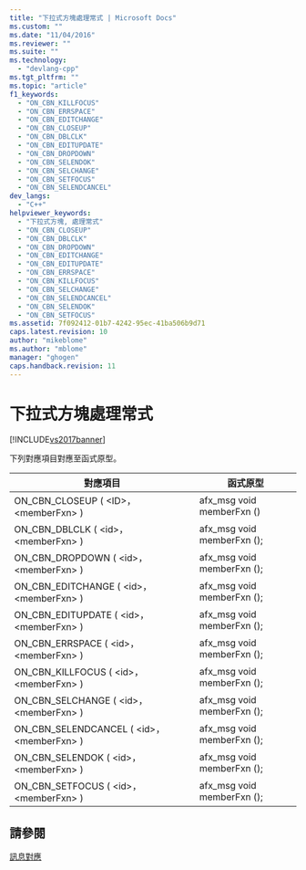 ```yaml
---
title: "下拉式方塊處理常式 | Microsoft Docs"
ms.custom: ""
ms.date: "11/04/2016"
ms.reviewer: ""
ms.suite: ""
ms.technology: 
  - "devlang-cpp"
ms.tgt_pltfrm: ""
ms.topic: "article"
f1_keywords: 
  - "ON_CBN_KILLFOCUS"
  - "ON_CBN_ERRSPACE"
  - "ON_CBN_EDITCHANGE"
  - "ON_CBN_CLOSEUP"
  - "ON_CBN_DBLCLK"
  - "ON_CBN_EDITUPDATE"
  - "ON_CBN_DROPDOWN"
  - "ON_CBN_SELENDOK"
  - "ON_CBN_SELCHANGE"
  - "ON_CBN_SETFOCUS"
  - "ON_CBN_SELENDCANCEL"
dev_langs: 
  - "C++"
helpviewer_keywords: 
  - "下拉式方塊, 處理常式"
  - "ON_CBN_CLOSEUP"
  - "ON_CBN_DBLCLK"
  - "ON_CBN_DROPDOWN"
  - "ON_CBN_EDITCHANGE"
  - "ON_CBN_EDITUPDATE"
  - "ON_CBN_ERRSPACE"
  - "ON_CBN_KILLFOCUS"
  - "ON_CBN_SELCHANGE"
  - "ON_CBN_SELENDCANCEL"
  - "ON_CBN_SELENDOK"
  - "ON_CBN_SETFOCUS"
ms.assetid: 7f092412-01b7-4242-95ec-41ba506b9d71
caps.latest.revision: 10
author: "mikeblome"
ms.author: "mblome"
manager: "ghogen"
caps.handback.revision: 11
---
```

# 下拉式方塊處理常式
[!INCLUDE[vs2017banner](../../assembler/inline/includes/vs2017banner.md)]

下列對應項目對應至函式原型。  
  
|對應項目|函式原型|  
|----------|----------|  
|ON\_CBN\_CLOSEUP \( \<ID\>， \<memberFxn\> \)|afx\_msg void memberFxn \(\)|  
|ON\_CBN\_DBLCLK \( \<id\>， \<memberFxn\> \)|afx\_msg void memberFxn \(\);|  
|ON\_CBN\_DROPDOWN \( \<id\>， \<memberFxn\> \)|afx\_msg void memberFxn \(\);|  
|ON\_CBN\_EDITCHANGE \( \<id\>， \<memberFxn\> \)|afx\_msg void memberFxn \(\);|  
|ON\_CBN\_EDITUPDATE \( \<id\>， \<memberFxn\> \)|afx\_msg void memberFxn \(\);|  
|ON\_CBN\_ERRSPACE \( \<id\>， \<memberFxn\> \)|afx\_msg void memberFxn \(\);|  
|ON\_CBN\_KILLFOCUS \( \<id\>， \<memberFxn\> \)|afx\_msg void memberFxn \(\);|  
|ON\_CBN\_SELCHANGE \( \<id\>， \<memberFxn\> \)|afx\_msg void memberFxn \(\);|  
|ON\_CBN\_SELENDCANCEL \( \<id\>， \<memberFxn\> \)|afx\_msg void memberFxn \(\);|  
|ON\_CBN\_SELENDOK \( \<id\>， \<memberFxn\> \)|afx\_msg void memberFxn \(\);|  
|ON\_CBN\_SETFOCUS \( \<id\>， \<memberFxn\> \)|afx\_msg void memberFxn \(\);|  
  
## 請參閱  
 [訊息對應](../../mfc/reference/message-maps-mfc.md)